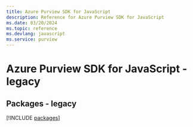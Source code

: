```yaml
---
title: Azure Purview SDK for JavaScript
description: Reference for Azure Purview SDK for JavaScript
ms.date: 03/20/2024
ms.topic: reference
ms.devlang: javascript
ms.service: purview
---
```

# Azure Purview SDK for JavaScript - legacy
## Packages - legacy
[!INCLUDE [packages](purview-index.md)]